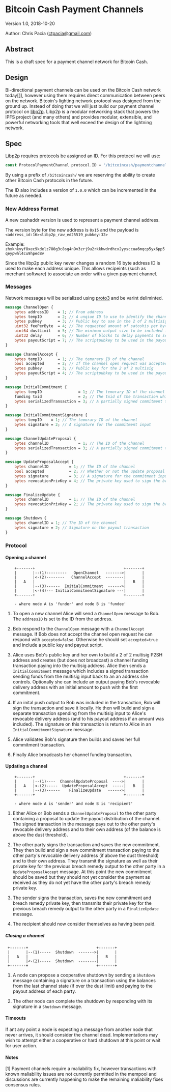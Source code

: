 # Bitcoin Cash Payment Channels
Version 1.0, 2018-10-20

Author: Chris Pacia (ctpacia@gmail.com)

## Abstract

This is a draft spec for a payment channel network for Bitcoin Cash.

## Design

Bi-directional payment channels can be used on the Bitcoin Cash network today[[1]](#maliability), however using them requires direct communication
between peers on the network. Bitcoin's lighting network protocol was designed from the ground up. Instead of doing that we will just build our payment
channel protocol on [libp2p](libp2p.io). Libp2p is a modular networking stack that powers the IPFS project (and many others) and provides modular, extensible,
and powerful networking tools that well exceed the design of the lightning network. 

## Spec

Libp2p requires protocols be assigned an ID. For this protocol we will use:
```go
const ProtocolPaymentChannel protocol.ID = "/bitcoincash/paymentchannel/1.0.0"
```

By using a prefix of `/bitcoincash/` we are reserving the ability to create other Bitcoin Cash protocols in the future. 

The ID also includes a version of `1.0.0` which can be incremented in the future as needed. 

### New Address Format

A new cashaddr version is used to represent a payment channel address. 

The version byte for the new address is `0x15` and the payload is `<address_id:16><libp2p_raw_ed25519_pubkey:32>`

Example:
`zhxknkvyf8xec9kdelz780g3c8sg4n9v3zrj9u2rkkhwdrdhcx2yysccua6mqcp5yx6pp5qeypwhl4cu9hped8v`

Since the libp2p public key never changes a random 16 byte address ID is used to make each address unique. This allows recipeints
(such as merchant software) to associate an order with a given payment channel. 

### Messages

Network messages will be serialized using [proto3](https://developers.google.com/protocol-buffers/docs/proto3) and be varint deliminted.

```protobuf
message ChannelOpen {
    bytes addressID    = 1; // From address
    bytes tempID       = 2; // A unqiue ID to use to identify the channel until the first commitment is made
    bytes pubkey       = 3; // Public key to use in the 2 of 2 multisig
    uint32 feePerByte  = 4; // The requested amount of satoshis per byte to use as a fee on the commitment transaction
    uint64 dustLimit   = 5; // The minimum output size to be included in the commitment transaction
    uint32 delay       = 6; // Number of blocks to delay payments to self when the channel is unilaterally closed
    bytes payoutScript = 7; // The scriptpubkey to be used in the payout
}

message ChannelAccept {
    bytes tempID       = 1; // The temorary ID of the channel
    bool accepted      = 2; // If the channel open request was accepted or rejected
    bytes pubkey       = 3; // Public key for the 2 of 2 multisig
    bytes payoutScript = 4; // The scriptpubkey to be used in the payout
}

message InitialCommitment {
    bytes tempID                = 1; // The temorary ID of the channel
    funding txid                = 2; // The txid of the transaction which will fund the multisig
    bytes serializedTransaction = 3; // A partially signed commitment transaction
}

message InitialCommitmentSignature {
    bytes tempID    = 1; // The temorary ID of the channel
    bytes signature = 2; // A signature for the commitment input
}

message ChannelUpdateProposal {
    bytes channelID             = 1; // The ID of the channel
    bytes serializedTransaction = 3; // A partially signed commitment transaction containing the new proposed payout distribution
}

message UpdateProposalAccept {
    bytes channelID         = 1; // The ID of the channel
    bool accepted           = 2; // Whether or not the update proposal has been accepted
    bytes signature         = 3; // A signature for the commitment input
    bytes revocationPrivKey = 4; // The private key used to sign the breach remody transaction
}

message FinalizeUpdate {
    bytes channelID         = 1; // The ID of the channel 
    bytes revocationPrivKey = 2; // The private key used to sign the breach remody transaction
}

message Shutdown {
    bytes channelID = 1; // The ID of the channel 
    bytes signature = 2; // Signature on the payout transaction
}
```

### Protocol

#### Opening a channel

```
    +-------+                                       +-------+
    |       |--(1)---------   OpenChannel   ------->|       |
    |       |<-(2)--------   ChannelAccept  --------|       |
    |   A   |                                       |   B   |
    |       |--(3)------  InitialCommitment  ------>|       |
    |       |<-(4)--- InitialCommitmentSignature ---|       |
    +-------+                                       +-------+

    - where node A is 'funder' and node B is 'fundee'
```

1. To open a new channel Alice will send a `ChannelOpen` message to Bob. The `addressID` is set to the ID from the address. 

2. Bob respond to the `ChannelOpen` message with a `ChannelAccept` message. If Bob does not accept the channel open request he
can respond with `accepted=false`. Otherwise he should set `accepted=true` and include a public key and payout script.

3. Alice uses Bob's public key and her own to build a 2 of 2 multisig P2SH address and creates (but does not broadcast) a channel funding transaction
paying into the multisig address. Alice then sends a `InitialCommitment` message which includes a signed transaction sending funds from the multisig input back to an
an address she controls. Optionally she can include an output paying Bob's revocable delivery address with an initial amount to push with the first commitment.

4. If an inital push output to Bob was included in the transaction, Bob will sign the transaction and save it locally. He then will build and sign a separate
transaction spending from the multisig input to Alice's revocable delivery address (and to his payout address if an amount was included). The signature on this transaction is 
return to Alice in an `InitialCommitmentSignature` message.

5. Alice validates Bob's signature then builds and saves her full commitment transaction.

6. Finally Alice broadcasts her channel funding transaction.

#### Updating a channel
```
    +-------+                                       +-------+
    |       |--(1)----  ChannelUpdateProposal  ---->|       |
    |   A   |<-(2)-----  UpdateProposalAccept  -----|   B   |
    |       |--(3)------    FinalizeUpdate   ------>|       |
    +-------+                                       +-------+

    - where node A is 'sender' and node B is 'recipient'
```

1) Either Alice or Bob sends a `ChannelUpdateProposal` to the other party containing a proposal to update the payout distribution of the channel.
The signed transaction in the message pays out to the other party's revocable delivery address and to their own address (of the balance is above the dust threshold).

2) The other party signs the transaction and saves the new commitment. They then build and sign a new commitment transaction paying to the other party's
revocable delivery address (if above the dust threshold) and to their own address. They transmit the signature as well as their private key for the previous breach remedy
output to the other party in a `UpdateProposalAccept` message. At this point the new commitment should be saved but they should not yet
consider the payment as received as they do not yet have the other party's breach remedy private key.

3) The sender signs the transaction, saves the new commitment and breach remedy private key, then transmits their private key for the previous 
breach remedy output to the other party in a `FinalizeUpdate` message.

4) The recipient should now consider themselves as having been paid.

##### Closing a channel
```
 +-------+                              +-------+
 |       |--(1)-----  Shutdown  ------->|       |
 |   A   |                              |   B   |
 |       |<-(2)-----  Shutdown  --------|       |
 +-------+                              +-------+
 ```
 1) A node can propose a cooperative shutdown by sending a `Shutdown` message containing a signature on a transaction using the balances
 from the last channel state (if over the dust limit) and paying to the payout address of each party.
 
 2) The other node can complete the shutdown by responding with its signature in a `Shutdown` message.
 
 
 #### Timeouts
 
 If ant any point a node is expecting a message from another node that never arrives, it should consider the channel dead. Implementations
 may wish to attempt either a cooperative or hard shutdown at this point or wait for user action. 


#### Notes
<a name="maliability">[1]</a> Payment channels require a maliability fix, however transactions with known maliability issues
are not currently permitted in the mempool and discussions are currently happening to make the remaining maliability fixes consensus rules.
